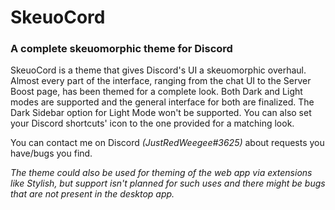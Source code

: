 # SkeuoCord
### A complete skeuomorphic theme for Discord

SkeuoCord is a theme that gives Discord's UI a skeuomorphic overhaul. Almost every part of the interface, ranging from the chat UI to the Server Boost page, has been themed for a complete look. Both Dark and Light modes are supported and the general interface for both are finalized. The Dark Sidebar option for Light Mode won't be supported. You can also set your Discord shortcuts' icon to the one provided for a matching look.

You can contact me on Discord *(JustRedWeegee#3625)* about requests you have/bugs you find.

*The theme could also be used for theming of the web app via extensions like Stylish, but support isn't planned for such uses and there might be bugs that are not present in the desktop app.*
